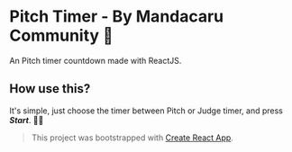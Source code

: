 # Pitch Timer - By Mandacaru Community 🌵

An Pitch timer countdown made with ReactJS.

## How use this?

It's simple, just choose the timer between Pitch or Judge timer, and press **_Start_**. 🤷‍♂️

> This project was bootstrapped with [Create React App](https://github.com/facebookincubator/create-react-app).
